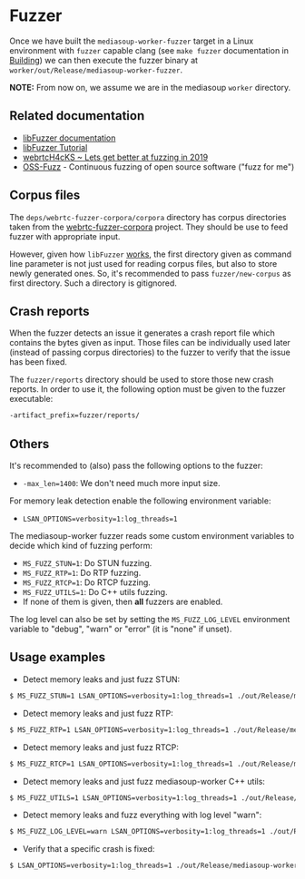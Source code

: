 # Fuzzer

Once we have built the `mediasoup-worker-fuzzer` target in a Linux environment with `fuzzer` capable clang (see `make fuzzer` documentation in [Building](Building.md)) we can then execute the fuzzer binary at `worker/out/Release/mediasoup-worker-fuzzer`.

**NOTE:** From now on, we assume we are in the mediasoup `worker` directory.


## Related documentation

* [libFuzzer documentation](http://llvm.org/docs/LibFuzzer.html)
* [libFuzzer Tutorial](https://github.com/google/fuzzer-test-suite/blob/master/tutorial/libFuzzerTutorial.md)
* [webrtcH4cKS ~ Lets get better at fuzzing in 2019](https://webrtchacks.com/lets-get-better-at-fuzzing-in-2019-heres-how/)
* [OSS-Fuzz](https://github.com/google/oss-fuzz) - Continuous fuzzing of open source software ("fuzz for me")


## Corpus files

The `deps/webrtc-fuzzer-corpora/corpora` directory has corpus directories taken from the [webrtc-fuzzer-corpora](https://github.com/RTC-Cartel/webrtc-fuzzer-corpora) project. They should be use to feed fuzzer with appropriate input.

However, given how `libFuzzer` [works](http://llvm.org/docs/LibFuzzer.html#options), the first directory given as command line parameter is not just used for reading corpus files, but also to store newly generated ones. So, it's recommended to pass `fuzzer/new-corpus` as first directory. Such a directory is gitignored.


## Crash reports

When the fuzzer detects an issue it generates a crash report file which contains the bytes given as input. Those files can be individually used later (instead of passing corpus directories) to the fuzzer to verify that the issue has been fixed.

The `fuzzer/reports` directory should be used to store those new crash reports. In order to use it, the following option must be given to the fuzzer executable:

```bash
-artifact_prefix=fuzzer/reports/
```

## Others

It's recommended to (also) pass the following options to the fuzzer:

* `-max_len=1400`: We don't need much more input size.

For memory leak detection enable the following environment variable:

* `LSAN_OPTIONS=verbosity=1:log_threads=1`

The mediasoup-worker fuzzer reads some custom environment variables to decide which kind of fuzzing perform:

* `MS_FUZZ_STUN=1`: Do STUN fuzzing.
* `MS_FUZZ_RTP=1`: Do RTP fuzzing.
* `MS_FUZZ_RTCP=1`: Do RTCP fuzzing.
* `MS_FUZZ_UTILS=1`: Do C++ utils fuzzing.
* If none of them is given, then **all** fuzzers are enabled.

The log level can also be set by setting the `MS_FUZZ_LOG_LEVEL` environment variable to "debug", "warn" or "error" (it is "none" if unset).


## Usage examples

* Detect memory leaks and just fuzz STUN:

```bash
$ MS_FUZZ_STUN=1 LSAN_OPTIONS=verbosity=1:log_threads=1 ./out/Release/mediasoup-worker-fuzzer -artifact_prefix=fuzzer/reports/ -max_len=1400 fuzzer/new-corpus deps/webrtc-fuzzer-corpora/corpora/stun-corpus
```

* Detect memory leaks and just fuzz RTP:

```bash
$ MS_FUZZ_RTP=1 LSAN_OPTIONS=verbosity=1:log_threads=1 ./out/Release/mediasoup-worker-fuzzer -artifact_prefix=fuzzer/reports/ -max_len=1400 fuzzer/new-corpus deps/webrtc-fuzzer-corpora/corpora/rtp-corpus
```

* Detect memory leaks and just fuzz RTCP:

```bash
$ MS_FUZZ_RTCP=1 LSAN_OPTIONS=verbosity=1:log_threads=1 ./out/Release/mediasoup-worker-fuzzer -artifact_prefix=fuzzer/reports/ -max_len=1400 fuzzer/new-corpus deps/webrtc-fuzzer-corpora/corpora/rtcp-corpus
```

* Detect memory leaks and just fuzz mediasoup-worker C++ utils:

```bash
$ MS_FUZZ_UTILS=1 LSAN_OPTIONS=verbosity=1:log_threads=1 ./out/Release/mediasoup-worker-fuzzer -artifact_prefix=fuzzer/reports/ -max_len=2000 fuzzer/new-corpus
```

* Detect memory leaks and fuzz everything with log level "warn":

```bash
$ MS_FUZZ_LOG_LEVEL=warn LSAN_OPTIONS=verbosity=1:log_threads=1 ./out/Release/mediasoup-worker-fuzzer -artifact_prefix=fuzzer/reports/ -max_len=1400 fuzzer/new-corpus deps/webrtc-fuzzer-corpora/corpora/stun-corpus deps/webrtc-fuzzer-corpora/corpora/rtp-corpus deps/webrtc-fuzzer-corpora/corpora/rtcp-corpus
```

* Verify that a specific crash is fixed:

```bash
$ LSAN_OPTIONS=verbosity=1:log_threads=1 ./out/Release/mediasoup-worker-fuzzer fuzzer/reports/crash-f39771f7a03c0e7e539d4e52f48f7adad8976404
```
